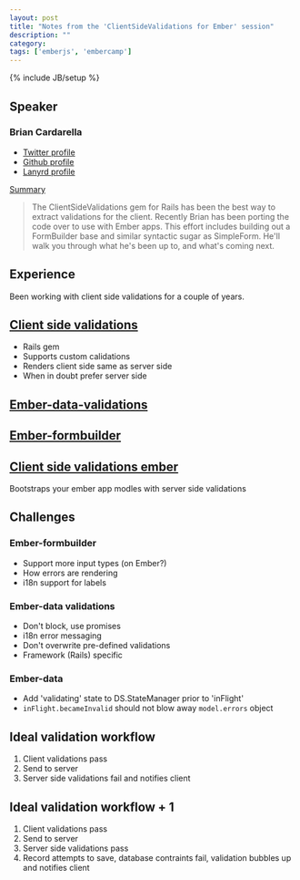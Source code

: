 ```yaml
---
layout: post
title: "Notes from the 'ClientSideValidations for Ember' session"
description: ""
category: 
tags: ['emberjs', 'embercamp']
---
```

{% include JB/setup %}

## Speaker

### Brian Cardarella

* [Twitter profile](https://twitter.com/bcardarella)
* [Github profile](https://github.com/bcardarella)
* [Lanyrd profile](http://lanyrd.com/profile/bcardarella/)

[Summary](http://lanyrd.com/2013/ember-camp/sccrwp/)

> The ClientSideValidations gem for Rails has been the best way to extract
> validations for the client. Recently Brian has been porting the code over to use
> with Ember apps. This effort includes building out a FormBuilder base and
> similar syntactic sugar as SimpleForm. He'll walk you through what he's been up
> to, and what's coming next.

## Experience

Been working with client side validations for a couple of years.

## [Client side validations](https://github.com/bcardarella/client_side_validations)

* Rails gem
* Supports custom calidations
* Renders client side same as server side
* When in doubt prefer server side

## [Ember-data-validations](https://github.com/dockyard/ember-data-validations)

## [Ember-formbuilder](https://github.com/dockyard/ember-formBuilder)

## [Client side validations ember](https://github.com/dockyard/client_side_validations-ember)

Bootstraps your ember app modles with server side validations

## Challenges

### Ember-formbuilder

* Support more input types (on Ember?)
* How errors are rendering
* i18n support for labels

### Ember-data validations

* Don't block, use promises
* i18n error messaging
* Don't overwrite pre-defined validations
* Framework (Rails) specific

### Ember-data

* Add 'validating' state to DS.StateManager prior to 'inFlight'
* `inFlight.becameInvalid` should not blow away `model.errors` object

## Ideal validation workflow

1. Client validations pass
2. Send to server
3. Server side validations fail and notifies client

## Ideal validation workflow + 1

1. Client validations pass
2. Send to server
3. Server side validations pass
4. Record attempts to save, database contraints fail, validation bubbles up and
notifies client
